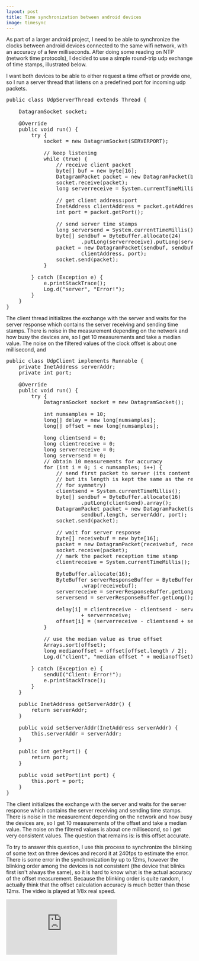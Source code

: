 ```yaml
---
layout: post
title: Time synchronization between android devices
image: timesync
---
```

<div class="well">
	<p>
		As part of a larger android project, I need to be able to synchronize the clocks between android devices connected to the same wifi network, with an accuracy of a few milliseconds. After doing some reading on NTP (network time protocols), I decided to use a simple round-trip udp exchange of time stamps, illustrated below.
	</p>



</div>

<p>
	I want both devices to be able to either request a time offset or provide one, so I run a server thread that listens on a predefined port for incoming udp packets.
</p>

<pre class="prettyprint">
public class UdpServerThread extends Thread {

	DatagramSocket socket;

	@Override
	public void run() {
		try {
			socket = new DatagramSocket(SERVERPORT);

			// keep listening
			while (true) {
				// receive client packet
				byte[] buf = new byte[16];
				DatagramPacket packet = new DatagramPacket(buf, buf.length);
				socket.receive(packet);
				long serverreceive = System.currentTimeMillis();

				// get client address:port
				InetAddress clientAddress = packet.getAddress();
				int port = packet.getPort();

				// send server time stamps
				long serversend = System.currentTimeMillis();
				byte[] sendbuf = ByteBuffer.allocate(24)
						.putLong(serverreceive).putLong(serversend).array();
				packet = new DatagramPacket(sendbuf, sendbuf.length,
						clientAddress, port);
				socket.send(packet);
			}

		} catch (Exception e) {
			e.printStackTrace();
			Log.d("server", "Error!");
		}
	}
}
</pre>

<p>
	The client thread initializes the exchange with the server and waits for the server response which contains the server receiving and sending time stamps. There is noise in the measurement depending on the network and how busy the devices are, so I get 10 measurements and take a median value. The noise on the filtered values of the clock offset is about one millisecond, and 
</p>

<pre class="prettyprint">
public class UdpClient implements Runnable {
	private InetAddress serverAddr;
	private int port;

	@Override
	public void run() {
		try {
			DatagramSocket socket = new DatagramSocket();

			int numsamples = 10;
			long[] delay = new long[numsamples];
			long[] offset = new long[numsamples];

			long clientsend = 0;
			long clientreceive = 0;
			long serverreceive = 0;
			long serversend = 0;
			// obtain 10 measurements for accuracy
			for (int i = 0; i < numsamples; i++) {
				// send first packet to server (its content is unimportant
				// but its length is kept the same as the received packet
				// for symmetry)
				clientsend = System.currentTimeMillis();
				byte[] sendbuf = ByteBuffer.allocate(16)
						.putLong(clientsend).array();
				DatagramPacket packet = new DatagramPacket(sendbuf,
						sendbuf.length, serverAddr, port);
				socket.send(packet);

				// wait for server response
				byte[] receivebuf = new byte[16];
				packet = new DatagramPacket(receivebuf, receivebuf.length);
				socket.receive(packet);
				// mark the packet reception time stamp
				clientreceive = System.currentTimeMillis();

				ByteBuffer.allocate(16);
				ByteBuffer serverResponseBuffer = ByteBuffer
						.wrap(receivebuf);
				serverreceive = serverResponseBuffer.getLong();
				serversend = serverResponseBuffer.getLong();

				delay[i] = clientreceive - clientsend - serversend
						+ serverreceive;
				offset[i] = (serverreceive - clientsend + serversend - clientreceive) / 2;
			}

			// use the median value as true offset
			Arrays.sort(offset);
			long medianoffset = offset[offset.length / 2];
			Log.d("client", "median offset " + medianoffset);

		} catch (Exception e) {
			sendUI("Client: Error!");
			e.printStackTrace();
		}
	}

	public InetAddress getServerAddr() {
		return serverAddr;
	}

	public void setServerAddr(InetAddress serverAddr) {
		this.serverAddr = serverAddr;
	}

	public int getPort() {
		return port;
	}

	public void setPort(int port) {
		this.port = port;
	}
}
</pre>

<p>
	The client initializes the exchange with the server and waits for the server response which contains the server receiving and sending time stamps. There is noise in the measurement depending on the network and how busy the devices are, so I get 10 measurements of the offset and take a median value. The noise on the filtered values is about one millisecond, so I get very consistent values. The question that remains is: is this offset accurate.
</p>

<p>
	To try to answer this question, I use this process to synchronize the blinking of some text on three devices and record it at 240fps to estimate the error. There is some error in the synchronization by up to 12ms, however the blinking order among the devices is not consistent (the device that blinks first isn't always the same), so it is hard to know what is the actual accuracy of the offset measurement. Because the blinking order is quite random, I actually think that the offset calculation accuracy is much better than those 12ms. The video is played at 1/8x real speed.
</p>

<div class="row" >
	<div class="col-md-8 col-md-offset-2">
		<div class="embed-responsive embed-responsive-16by9">
			<iframe class="embed-responsive-item" src="http://www.youtube.com/embed/wxKSshd_CE0?rel=0&amp;controls=1&amp;showinfo=1" frameborder="0" allowfullscreen></iframe>	
		</div>
	</div>
</div>